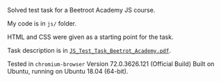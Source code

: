 Solved test task for a Beetroot Academy JS course.

My code is in `js/` folder.

HTML and CSS were given as a starting point for the task.

Task description is in [`JS_Test_Task_Beetrot_Academy.pdf`](https://github.com/DarthVanger/beetroot-course-test-task/blob/master/JS_Test_Task_Beetrot_Academy.pdf).

Tested in `chromium-browser` Version 72.0.3626.121 (Official Build) Built on Ubuntu, running on Ubuntu 18.04 (64-bit).
